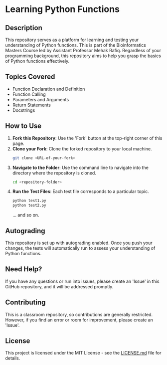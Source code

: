 # Learning Python Functions

## Description
This repository serves as a platform for learning and testing your understanding of Python functions. This is part of the Bioinformatics Masters Course led by Assistant Professor Mehak Rafiq. Regardless of your programming background, this repository aims to help you grasp the basics of Python functions effectively.

## Topics Covered
- Function Declaration and Definition
- Function Calling
- Parameters and Arguments
- Return Statements
- Docstrings

## How to Use
1. **Fork this Repository**: Use the 'Fork' button at the top-right corner of this page.
2. **Clone your Fork**: Clone the forked repository to your local machine.
    ```bash
    git clone <URL-of-your-fork>
    ```
3. **Navigate to the Folder**: Use the command line to navigate into the directory where the repository is cloned.
    ```bash
    cd <repository-folder>
    ```
4. **Run the Test Files**: Each test file corresponds to a particular topic.
    ```bash
    python test1.py
    python test2.py
    ```
    ... and so on.

## Autograding
This repository is set up with autograding enabled. Once you push your changes, the tests will automatically run to assess your understanding of Python functions.

## Need Help?
If you have any questions or run into issues, please create an 'Issue' in this GitHub repository, and it will be addressed promptly.

## Contributing
This is a classroom repository, so contributions are generally restricted. However, if you find an error or room for improvement, please create an 'Issue'.

## License
This project is licensed under the MIT License - see the [LICENSE.md](LICENSE.md) file for details.
